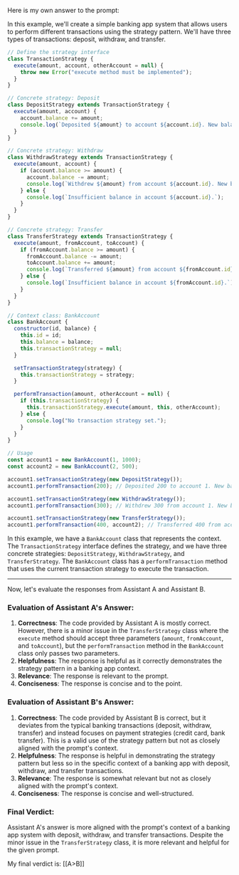 
Here is my own answer to the prompt:

In this example, we'll create a simple banking app system that allows users to perform different transactions using the strategy pattern. We'll have three types of transactions: deposit, withdraw, and transfer.

```javascript
// Define the strategy interface
class TransactionStrategy {
  execute(amount, account, otherAccount = null) {
    throw new Error("execute method must be implemented");
  }
}

// Concrete strategy: Deposit
class DepositStrategy extends TransactionStrategy {
  execute(amount, account) {
    account.balance += amount;
    console.log(`Deposited ${amount} to account ${account.id}. New balance: ${account.balance}`);
  }
}

// Concrete strategy: Withdraw
class WithdrawStrategy extends TransactionStrategy {
  execute(amount, account) {
    if (account.balance >= amount) {
      account.balance -= amount;
      console.log(`Withdrew ${amount} from account ${account.id}. New balance: ${account.balance}`);
    } else {
      console.log(`Insufficient balance in account ${account.id}.`);
    }
  }
}

// Concrete strategy: Transfer
class TransferStrategy extends TransactionStrategy {
  execute(amount, fromAccount, toAccount) {
    if (fromAccount.balance >= amount) {
      fromAccount.balance -= amount;
      toAccount.balance += amount;
      console.log(`Transferred ${amount} from account ${fromAccount.id} to account ${toAccount.id}.`);
    } else {
      console.log(`Insufficient balance in account ${fromAccount.id}.`);
    }
  }
}

// Context class: BankAccount
class BankAccount {
  constructor(id, balance) {
    this.id = id;
    this.balance = balance;
    this.transactionStrategy = null;
  }

  setTransactionStrategy(strategy) {
    this.transactionStrategy = strategy;
  }

  performTransaction(amount, otherAccount = null) {
    if (this.transactionStrategy) {
      this.transactionStrategy.execute(amount, this, otherAccount);
    } else {
      console.log("No transaction strategy set.");
    }
  }
}

// Usage
const account1 = new BankAccount(1, 1000);
const account2 = new BankAccount(2, 500);

account1.setTransactionStrategy(new DepositStrategy());
account1.performTransaction(200); // Deposited 200 to account 1. New balance: 1200

account1.setTransactionStrategy(new WithdrawStrategy());
account1.performTransaction(300); // Withdrew 300 from account 1. New balance: 900

account1.setTransactionStrategy(new TransferStrategy());
account1.performTransaction(400, account2); // Transferred 400 from account 1 to account 2. New balance: 500
```

In this example, we have a `BankAccount` class that represents the context. The `TransactionStrategy` interface defines the strategy, and we have three concrete strategies: `DepositStrategy`, `WithdrawStrategy`, and `TransferStrategy`. The `BankAccount` class has a `performTransaction` method that uses the current transaction strategy to execute the transaction.

---

Now, let's evaluate the responses from Assistant A and Assistant B.

### Evaluation of Assistant A's Answer:

1. **Correctness**: The code provided by Assistant A is mostly correct. However, there is a minor issue in the `TransferStrategy` class where the `execute` method should accept three parameters (`amount`, `fromAccount`, and `toAccount`), but the `performTransaction` method in the `BankAccount` class only passes two parameters.
2. **Helpfulness**: The response is helpful as it correctly demonstrates the strategy pattern in a banking app context.
3. **Relevance**: The response is relevant to the prompt.
4. **Conciseness**: The response is concise and to the point.

### Evaluation of Assistant B's Answer:

1. **Correctness**: The code provided by Assistant B is correct, but it deviates from the typical banking transactions (deposit, withdraw, transfer) and instead focuses on payment strategies (credit card, bank transfer). This is a valid use of the strategy pattern but not as closely aligned with the prompt's context.
2. **Helpfulness**: The response is helpful in demonstrating the strategy pattern but less so in the specific context of a banking app with deposit, withdraw, and transfer transactions.
3. **Relevance**: The response is somewhat relevant but not as closely aligned with the prompt's context.
4. **Conciseness**: The response is concise and well-structured.

### Final Verdict:

Assistant A's answer is more aligned with the prompt's context of a banking app system with deposit, withdraw, and transfer transactions. Despite the minor issue in the `TransferStrategy` class, it is more relevant and helpful for the given prompt.

My final verdict is: [[A>B]]